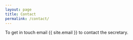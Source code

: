 ```yaml
---
layout: page
title: Contact
permalink: /contact/
---
```


To get in touch email {{ site.email }} to contact the secretary.